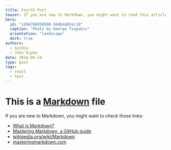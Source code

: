 ```yaml
---
title: Fourth Post
teaser: If you are new to Markdown, you might want to read this article
hero:
  id: "1496768050990-568b4d02ec18"
  caption: "Photo by George Tsapakis"
  orientation: "landscape"
  dark: true
authors:
  - Syndia
  - John Ripke
date: 2016-04-14
type: post
tags:
  - react
  - test
---
```


# This is a [Markdown](https://en.wikipedia.org/wiki/Markdown#Example) file

If you are new to Markdown, you might want to check those links:

- [What is Markdown?](http://whatismarkdown.com/)
- [Mastering Markdown, a GitHub guide](https://guides.github.com/features/mastering-markdown/)
- [wikipedia.org/wiki/Markdown](https://en.wikipedia.org/wiki/Markdown#Example)
- [masteringmarkdown.com](http://masteringmarkdown.com/)